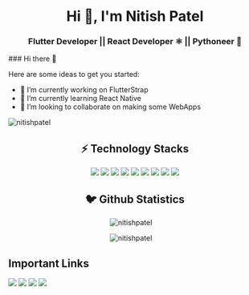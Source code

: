 
<h1 align="center">Hi 👋, I'm Nitish Patel</h1>
<h3 align="center">Flutter Developer || React Developer ⚛️ || Pythoneer 🐍</h3>
### Hi there 👋

Here are some ideas to get you started:

- 🔭 I’m currently working on FlutterStrap
- 🌱 I’m currently learning React Native
- 👯 I’m looking to collaborate on making some WebApps
<p align="left"> <img src="https://komarev.com/ghpvc/?username=nitishpatel" alt="nitishpatel" /> </p>

<h2 align="center">⚡️ Technology Stacks</h2>
<p align="center">
   <img src="https://img.icons8.com/color/96/000000/python.png"/>
   <img src="https://img.icons8.com/officel/96/000000/react.png"/> 
   <img src="https://img.icons8.com/cute-clipart/96/000000/react-native.png"/>
   <img src="https://img.icons8.com/color/96/000000/dart.png"/>
<img src="https://img.icons8.com/ios-filled/100/000000/django.png"/>
<img src="https://img.icons8.com/color/96/000000/javascript.png"/>
   <img src="https://img.icons8.com/color/96/000000/firebase.png"/>
   <img src="https://img.icons8.com/color/96/000000/flutter.png"/>
  <img src="https://img.icons8.com/color/96/000000/html-5.png"/>
</p>

<h2 align="center">🐦 Github Statistics </h2>
<p align="center">
<img src="https://github-readme-stats.vercel.app/api?username=nitishpatel&layout=compact&hide=html&theme=jolly" alt="nitishpatel" />&nbsp;&nbsp;&nbsp;&nbsp;
</p>
<p align="center">
<img src="https://github-readme-stats.vercel.app/api/top-langs/?username=nitishpatel&langs_count=5&theme=jolly&layout=compact" alt="nitishpatel" />&nbsp;&nbsp;&nbsp;&nbsp;


 </p>

## Important Links

[<img src="https://img.icons8.com/color/48/000000/domain--v1.png"/>](https://nitishpatel.live)
[<img src="https://img.icons8.com/color/48/000000/instagram-new--v2.png"/>](https://www.instagram.com/nitiishpatel/)
[<img src="https://img.icons8.com/color/48/000000/linkedin.png"/>](www.linkedin.com/in/nitishp25)
[<img src="https://img.icons8.com/color/48/000000/medium-monogram.png"/>](https://medium.com/@patelnitish)

